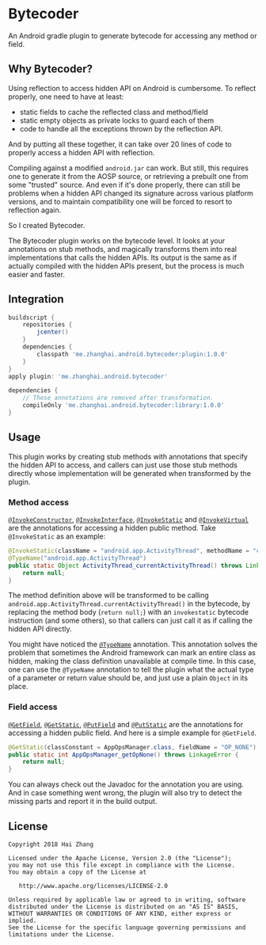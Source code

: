 # Bytecoder

An Android gradle plugin to generate bytecode for accessing any method or field.

## Why Bytecoder?

Using reflection to access hidden API on Android is cumbersome. To reflect properly, one need to have at least:

- static fields to cache the reflected class and method/field
- static empty objects as private locks to guard each of them
- code to handle all the exceptions thrown by the reflection API.

And by putting all these together, it can take over 20 lines of code to properly access a hidden API with reflection.

Compiling against a modified `android.jar` can work. But still, this requires one to generate it from the AOSP source, or retrieving a prebuilt one from some "trusted" source. And even if it's done properly, there can still be problems when a hidden API changed its signature across various platform versions, and to maintain compatibility one will be forced to resort to reflection again.

So I created Bytecoder.

The Bytecoder plugin works on the bytecode level. It looks at your annotations on stub methods, and magically transforms them into real implementations that calls the hidden APIs. Its output is the same as if actually compiled with the hidden APIs present, but the process is much easier and faster.

## Integration

```gradle
buildscript {
    repositories {
        jcenter()
    }
    dependencies {
        classpath 'me.zhanghai.android.bytecoder:plugin:1.0.0'
    }
}
apply plugin: 'me.zhanghai.android.bytecoder'

dependencies {
    // These annotations are removed after transformation.
    compileOnly 'me.zhanghai.android.bytecoder:library:1.0.0'
}
```

## Usage

This plugin works by creating stub methods with annotations that specify the hidden API to access, and callers can just use those stub methods directly whose implementation will be generated when transformed by the plugin.

### Method access

[`@InvokeConstructor`](https://github.com/DreaminginCodeZH/Bytecoder/blob/master/library/src/main/java/me/zhanghai/android/bytecoder/library/InvokeConstructor.java), [`@InvokeInterface`](https://github.com/DreaminginCodeZH/Bytecoder/blob/master/library/src/main/java/me/zhanghai/android/bytecoder/library/InvokeInterface.java), [`@InvokeStatic`](https://github.com/DreaminginCodeZH/Bytecoder/blob/master/library/src/main/java/me/zhanghai/android/bytecoder/library/InvokeStatic.java) and [`@InvokeVirtual`](https://github.com/DreaminginCodeZH/Bytecoder/blob/master/library/src/main/java/me/zhanghai/android/bytecoder/library/InvokeVirtual.java) are the annotations for accessing a hidden public method. Take `@InvokeStatic` as an example:

```java
@InvokeStatic(className = "android.app.ActivityThread", methodName = "currentActivityThread")
@TypeName("android.app.ActivityThread")
public static Object ActivityThread_currentActivityThread() throws LinkageError {
    return null;
}
```

The method definition above will be transformed to be calling `android.app.ActivityThread.currentActivityThread()` in the bytecode, by replacing the method body (`return null;`) with an `invokestatic` bytecode instruction (and some others), so that callers can just call it as if calling the hidden API directly.

You might have noticed the [`@TypeName`](https://github.com/DreaminginCodeZH/Bytecoder/blob/master/library/src/main/java/me/zhanghai/android/bytecoder/library/TypeName.java) annotation. This annotation solves the problem that sometimes the Android framework can mark an entire class as hidden, making the class definition unavailable at compile time. In this case, one can use the `@TypeName` annotation to tell the plugin what the actual type of a parameter or return value should be, and just use a plain `Object` in its place.

### Field access

[`@GetField`](https://github.com/DreaminginCodeZH/Bytecoder/blob/master/library/src/main/java/me/zhanghai/android/bytecoder/library/GetField.java), [`@GetStatic`](https://github.com/DreaminginCodeZH/Bytecoder/blob/master/library/src/main/java/me/zhanghai/android/bytecoder/library/GetStatic.java), [`@PutField`](https://github.com/DreaminginCodeZH/Bytecoder/blob/master/library/src/main/java/me/zhanghai/android/bytecoder/library/PutField.java) and [`@PutStatic`](https://github.com/DreaminginCodeZH/Bytecoder/blob/master/library/src/main/java/me/zhanghai/android/bytecoder/library/PutStatic.java) are the annotations for accessing a hidden public field. And here is a simple example for `@GetField`.

```java
@GetStatic(classConstant = AppOpsManager.class, fieldName = "OP_NONE")
public static int AppOpsManager_getOpNone() throws LinkageError {
    return null;
}
```

You can always check out the Javadoc for the annotation you are using. And in case something went wrong, the plugin will also try to detect the missing parts and report it in the build output.

## License

    Copyright 2018 Hai Zhang

    Licensed under the Apache License, Version 2.0 (the "License");
    you may not use this file except in compliance with the License.
    You may obtain a copy of the License at

       http://www.apache.org/licenses/LICENSE-2.0

    Unless required by applicable law or agreed to in writing, software
    distributed under the License is distributed on an "AS IS" BASIS,
    WITHOUT WARRANTIES OR CONDITIONS OF ANY KIND, either express or implied.
    See the License for the specific language governing permissions and
    limitations under the License.
